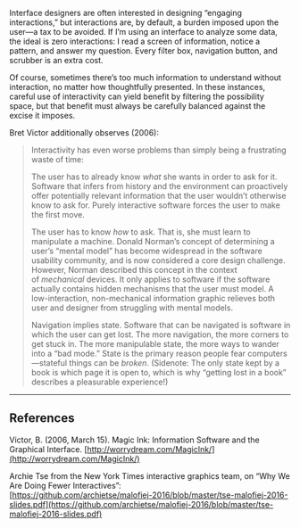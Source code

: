 Interface designers are often interested in designing “engaging interactions,” but interactions are, by default, a burden imposed upon the user—a tax to be avoided. If I’m using an interface to analyze some data, the ideal is zero interactions: I read a screen of information, notice a pattern, and answer my question. Every filter box, navigation button, and scrubber is an extra cost.

Of course, sometimes there’s too much information to understand without interaction, no matter how thoughtfully presented. In these instances, careful use of interactivity can yield benefit by filtering the possibility space, but that benefit must always be carefully balanced against the excise it imposes.

Bret Victor additionally observes (2006):

> Interactivity has even worse problems than simply being a frustrating waste of time:
> 
> The user has to already know _what_ she wants in order to ask for it. Software that infers from history and the environment can proactively offer potentially relevant information that the user wouldn’t otherwise know to ask for. Purely interactive software forces the user to make the first move.
> 
> The user has to know _how_ to ask. That is, she must learn to manipulate a machine. Donald Norman’s concept of determining a user’s “mental model” has become widespread in the software usability community, and is now considered a core design challenge. However, Norman described this concept in the context of _mechanical_ devices. It only applies to software if the software actually contains hidden mechanisms that the user must model. A low-interaction, non-mechanical information graphic relieves both user and designer from struggling with mental models.
> 
> Navigation implies state. Software that can be navigated is software in which the user can get lost. The more navigation, the more corners to get stuck in. The more manipulable state, the more ways to wander into a “bad mode.” State is the primary reason people fear computers—stateful things can be _broken_. (Sidenote: The only state kept by a book is which page it is open to, which is why “getting lost in a book” describes a pleasurable experience!)

---

## References

Victor, B. (2006, March 15). Magic Ink: Information Software and the Graphical Interface. [http://worrydream.com/MagicInk/](http://worrydream.com/MagicInk/)

Archie Tse from the New York Times interactive graphics team, on “Why We Are Doing Fewer Interactives”:  
[https://github.com/archietse/malofiej-2016/blob/master/tse-malofiej-2016-slides.pdf](https://github.com/archietse/malofiej-2016/blob/master/tse-malofiej-2016-slides.pdf)